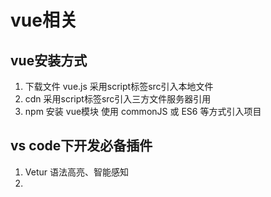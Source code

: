 # vue相关

## vue安装方式

1. 下载文件 vue.js 采用script标签src引入本地文件
2. cdn 采用script标签src引入三方文件服务器引用
3. npm 安装 vue模块 使用 commonJS 或 ES6 等方式引入项目

## vs code下开发必备插件
1. Vetur 语法高亮、智能感知
2. 



